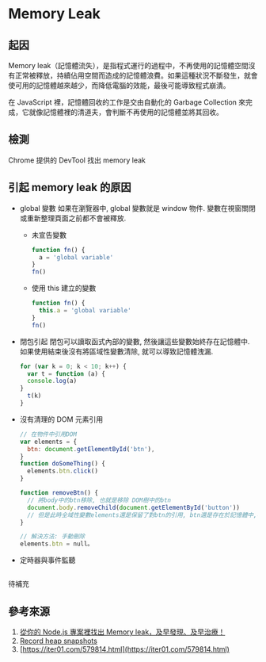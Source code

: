 # Memory Leak

## 起因

Memory leak（記憶體流失），是指程式運行的過程中，不再使用的記憶體空間沒有正常被釋放，持續佔用空間而造成的記憶體浪費。如果這種狀況不斷發生，就會使可用的記憶體越來越少，而降低電腦的效能，最後可能導致程式崩潰。

在 JavaScript 裡，記憶體回收的工作是交由自動化的 Garbage Collection 來完成，它就像記憶體裡的清道夫，會判斷不再使用的記憶體並將其回收。

## 檢測

Chrome 提供的 DevTool 找出 memory leak

## 引起 memory leak 的原因

- global 變數
  如果在瀏覽器中, global 變數就是 window 物件. 變數在視窗關閉或重新整理頁面之前都不會被釋放.
  - 未宣告變數

    ```js
    function fn() {
      a = 'global variable'
    }
    fn()
    ```

  - 使用 this 建立的變數

    ```js
    function fn() {
      this.a = 'global variable'
    }
    fn()

    ```

- 閉包引起
  閉包可以讀取函式內部的變數, 然後讓這些變數始終存在記憶體中. 如果使用結束後沒有將區域性變數清除, 就可以導致記憶體洩漏.

  ```js
  for (var k = 0; k < 10; k++) {
    var t = function (a) {
    console.log(a)
  }
    t(k)
  }
  ```

- 沒有清理的 DOM 元素引用

  ```js
  // 在物件中引用DOM
  var elements = {
    btn: document.getElementById('btn'),
  }
  function doSomeThing() {
    elements.btn.click()
  }

  function removeBtn() {
    // 將body中的btn移除, 也就是移除 DOM樹中的btn
    document.body.removeChild(document.getElementById('button'))
    // 但是此時全域性變數elements還是保留了對btn的引用, btn還是存在於記憶體中,不能被GC回收
  }

  // 解決方法: 手動刪除
  elements.btn = null。
  ```

- 定時器與事件監聽

  ```js
  ```

待補充

## 參考來源

1. [從你的 Node.js 專案裡找出 Memory leak，及早發現、及早治療！](https://vocus.cc/article/61176c17fd89780001942f1c?fbclid=IwAR0Og2wcBv8RikB1bXQum0egwoxKJlpUn4Wp66mrClRzCShyavG8peDQcrQ)
2. [Record heap snapshots](https://developer.chrome.com/docs/devtools/memory-problems/heap-snapshots/#view_snapshots)
3. [https://iter01.com/579814.html](https://iter01.com/579814.html)
